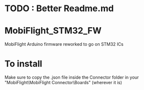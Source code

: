 # TODO : Better Readme.md

# MobiFlight_STM32_FW
MobiFlight Arduino firmware reworked to go on STM32 ICs

# To install
Make sure to copy the .json file inside the Connector folder in your "MobiFlight\MobiFlight Connector\Boards" (wherever it is)